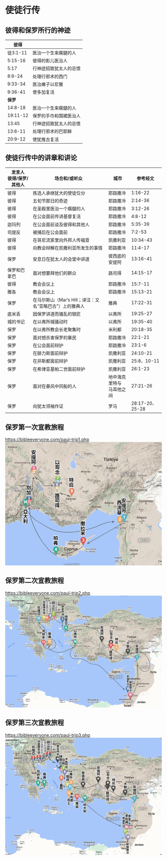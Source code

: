 # 使徒行传






## 彼得和保罗所行的神迹

| **彼得**   |  |
| -------- | -------- |
| 徒3:1-11  | 医治一个生来瘸腿的人 |
| 5:15-16  | 彼得的影儿医治人 |
| 5:17     | 行神迹招致犹太人的忌恨 |
| 8:9-24   | 处理行邪术的西门 |
| 9:33-34  | 医治瘫子以尼雅 |
| 9:36-41  | 使多加复活 |
| **保罗**   |  |
| 14:8-18  | 医治一个生来瘸腿的人 |
| 19:11-12 | 保罗的手巾和围裙医治人 |
| 13:45    | 行神迹招致犹太人的忌恨 |
| 13:6-11  | 处理行邪术的巴耶稣 |
| 20:9-12  | 使犹推古复活 |

## 使徒行传中的讲章和讲论

| **发言人<br>彼得/保罗/其他人** | **场合和/或听众**                        | **城市**           | **参考经文**       |
| -------------------- | ---------------------------------- | ---------------- | -------------- |
| 彼得                   | 拣选人承继犹大的使徒位分                       | 耶路撒冷             | 1:16-22        |
| 彼得                   | 五旬节那日的奇迹                           | 耶路撒冷             | 2:14-36        |
| 彼得                   | 在圣殿里医治一个瘸腿的人                       | 耶路撒冷             | 3:12-26        |
| 彼得                   | 在公会面前传讲基督复活                        | 耶路撒冷             | 4:8-12         |
| 迦玛列                  | 在公会面前谈及彼得和其他人                      | 耶路撒冷             | 5:35-39        |
| 司提反                  | 被捕后在公会面前                           | 耶路撒冷             | 7:2-53         |
| 彼得                   | 在哥尼流家里向外邦人传福音                      | 凯撒利亚             | 10:34-43       |
| 彼得                   | 向教会辩解在凯撒利亚所发生的事情                   | 耶路撒冷             | 11:4-17        |
| 保罗                   | 安息日在犹太人的会堂中讲道                      | 彼西底的安提阿          | 13:16-41       |
| 保罗和巴拿巴               | 面对想要拜他们的群众                         | 路司得              | 14:15-17       |
| 彼得                   | 教会会议上                              | 耶路撒冷             | 15:7-11        |
| 雅各                   | 教会会议上                              | 耶路撒冷             | 15:13-21       |
| 保罗                   | 在马尔斯山（Mar’s Hill；译注：又名“亚略巴古”）上的雅典人 | 雅典               | 17:22-31       |
| 底米丢                  | 因保罗讲道而骚乱的银匠                        | 以弗所              | 19:25-27       |
| 城的书记                 | 在以弗所城骚动时                           | 以弗所              | 19:35-40       |
| 保罗                   | 在以弗所教会长老聚集时                        | 米利都              | 20:18-35       |
| 保罗                   | 面对想杀害保罗的暴民                         | 耶路撒冷             | 22:1-21        |
| 保罗                   | 在公会面前辩护                            | 耶路撒冷             | 23:1-6         |
| 保罗                   | 在腓力斯面前辩护                           | 凯撒利亚             | 24:10-21       |
| 保罗                   | 在非斯都面前辩护                           | 凯撒利亚             | 25:8、10-11     |
| 保罗                   | 在希律亚基帕二世面前辩护                       | 凯撒利亚             | 26:1-23        |
| 保罗                   | 面对在暴风中同船的人                         | 地中海克里特与<br>马耳他之间 | 27:21-26       |
| 保罗                   | 向犹太领袖作证                            | 罗马               | 28:17-20、25-28 |


## 保罗第一次宣教旅程
https://bibleeveryone.com/paul-trip1.php
![Img](./FILES/使徒行传.md/img-20240418105856.png)

## 保罗第二次宣教旅程
https://bibleeveryone.com/paul-trip2.php
![Img](./FILES/使徒行传.md/img-20240418105936.png)

## 保罗第三次宣教旅程
https://bibleeveryone.com/paul-trip3.php
![Img](./FILES/使徒行传.md/img-20240418110008.png)
